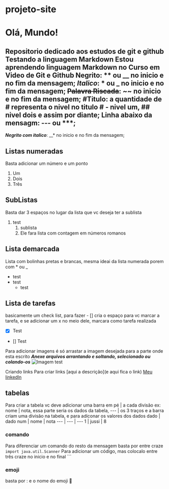 # projeto-site
# Olá, Mundo!
 Repositorio dedicado aos estudos de git e github 
 **Testando a linguagem Markdown**
 Estou aprendendo linguagem **Markdown** no Curso em Video de Git e Github
**Negrito**: ** ou __ no inicio e no fim da mensagem;
*Italico*: * ou _ no inicio e no fim da mensagem;
~~Palavra Riscada~~: ~~ no inicio e no fim da mensagem;
#Titulo: a quantidade de # representa o nivel no titulo # - nivel um, ## nivel dois e assim por diante;
Linha abaixo da mensagm: --- ou ***;
---
__*Negrito com italico*__: __* no inicio e no fim da mensagem;

## Listas numeradas
Basta adicionar um número e um ponto
1. Um
2. Dois
3. Três

## SubListas
Basta dar 3 espaços no lugar da lista que vc deseja ter a sublista
1. test 
   1. sublista
   2. Ele fara lista com contagem em números romanos

## Lista demarcada
Lista com bolinhas pretas e brancas, mesma ideai da lista numerada porem com * ou _
* test
* test
     * test

## Lista de tarefas
basicamente um check list, para fazer - [] cria o espaço para vc marcar a tarefa, e se adicionar um x no meio dele, marcara como tarefa realizada
- [x] Test
- [] Test

 Para adicionar imagens é só arrastar a imagem desejada para a parte onde esta escrito __*Anexe arquivos arrantando e soltando, selecionado ou colando-os*__
![Imagem test](https://github.com/user-attachments/assets/5ae969a6-bfae-4c59-a8f3-c061a3036ae7)

Criando links
Para criar links [aqui a descrição](e aqui fica o link)
[Meu linkedln](https://www.linkedin.com/in/jussiani-da-silva-machado-4085261a8/)

## tabelas
Para criar a tabela vc deve adicionar uma barra em pé | a cada divisão ex: nome | nota, essa parte seria os dados da tabela, --- | os 3 traços e a barra criam uma divisão na tabela, e para adiconar os valores dos dados  dado | dado 
num | nome | nota
--- | --- | ---
1 | jussi | 8

### comando 
Para diferenciar um comando do resto da mensagem basta por entre craze 
`import java.util.Scanner`
Para adicionar um código, mas colocalo entre três craze no inicio e no final ``` 

### emoji
basta por : e o nome do emoji
🖖


